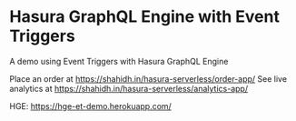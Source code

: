 # Hasura GraphQL Engine with Event Triggers

A demo using Event Triggers with Hasura GraphQL Engine

Place an order at https://shahidh.in/hasura-serverless/order-app/
See live analytics at https://shahidh.in/hasura-serverless/analytics-app/

HGE: https://hge-et-demo.herokuapp.com/
